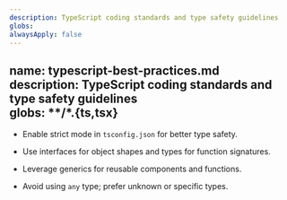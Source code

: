 ```yaml
---
description: TypeScript coding standards and type safety guidelines 
globs: 
alwaysApply: false
---
```

name: typescript-best-practices.md  
description: TypeScript coding standards and type safety guidelines  
globs: **/*.{ts,tsx}  
---  

- Enable strict mode in `tsconfig.json` for better type safety.  
- Use interfaces for object shapes and types for function signatures.  
- Leverage generics for reusable components and functions.  

- Avoid using `any` type; prefer unknown or specific types.  
